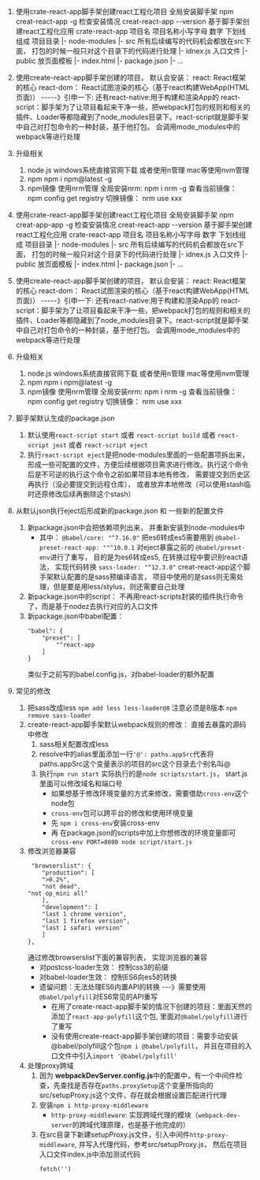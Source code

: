 1. 使用crate-react-app脚手架创建react工程化项目
    全局安装脚手架 npm  creat-react-app -g
    检查安装情况 creat-react-app --version
    基于脚手架创建react工程化应用 crate-react-app 项目名
        项目名称小写字母 数字 下划线组成
        项目目录
            |- node-modules
            |- src 所有后续编写的代码机会都放在src下面， 打包的时候一般只对这个目录下的代码进行处理
                |- idnex.js 入口文件
            |- public 放页面模板
                |- index.html
            |- package.json
            |- ...

2. 使用create-react-app脚手架创建的项目， 默认会安装：
    react: React框架的核心
    react-dom： React试图渲染的核心（基于react构建WebApp(HTML页面)）
        -----》引申一下: 还有react-native:用于构建和渲染App的
    react-script：脚手架为了让项目看起来干净一些，把webpack打包的规则和相关的插件、Loader等都隐藏到了node_modules目录下。react-script就是脚手架中自己对打包命令的一种封装，基于他打包。 会调用mode_modules中的webpack等进行处理

3. 升级相关
    1. node.js
        windows系统直接官网下载 或者使用n管理
        mac等使用nvm管理
    2. npm
        npm i npm@latest -g
    3. npm镜像
        使用nrm管理
            全局安装nrm: npm i nrm -g
            查看当前镜像： npm config get registry
            切换镜像： nrm use xxx
1. 使用crate-react-app脚手架创建react工程化项目
    全局安装脚手架 npm  creat-app-app -g
    检查安装情况 creat-react-app --version
    基于脚手架创建react工程化应用 crate-react-app 项目名
        项目名称小写字母 数字 下划线组成
        项目目录
            |- node-modules
            |- src 所有后续编写的代码机会都放在src下面， 打包的时候一般只对这个目录下的代码进行处理
                |- idnex.js 入口文件
            |- public 放页面模板
                |- index.html
            |- package.json
            |- ...

2. 使用create-react-app脚手架创建的项目， 默认会安装：
    react: React框架的核心
    react-dom： React试图渲染的核心（基于react构建WebApp(HTML页面)）
        -----》引申一下: 还有react-native:用于构建和渲染App的
    react-script：脚手架为了让项目看起来干净一些，把webpack打包的规则和相关的插件、Loader等都隐藏到了node_modules目录下。react-script就是脚手架中自己对打包命令的一种封装，基于他打包。 会调用mode_modules中的webpack等进行处理

3. 升级相关
    1. node.js
        windows系统直接官网下载 或者使用n管理
        mac等使用nvm管理
    2. npm
        npm i npm@latest -g
    3. npm镜像
        使用nrm管理
            全局安装nrm: npm i nrm -g
            查看当前镜像： npm config get registry
            切换镜像： nrm use xxx
4. 脚手架默认生成的package.json
    1. 默认使用`react-script start` 或者 `react-script build` 或者 `react-script jest` 或者 `react-script eject`
    2. 执行`react-script eject`是把node-modules里面的一些配置项拆出来， 形成一些可配置的文件，方便后续根据项目需求进行修改。执行这个命令后是不可逆的执行这个命令之前如果项目本地有修改， 需要提交到历史区再执行（没必要提交到远程仓库）， 或者放弃本地修改（可以使用stash临时还原修改后续再删除这个stash）
5. 从默认json执行eject后形成新的package.json 和 一些新的配置文件
    1. 新package.json中会把依赖项列出来， 并重新安装到node-modules中
        - 其中：
        `@babel/core: "^7.16.0"` 把es6转成es5需要用到
        `@babel-preset-react-app: ""^10.0.1` 对eject暴露之前的 `@babel/preset-env`进行了重写， 目的是为es6转成es5, 在转换过程中要识别react语法， 实现代码转换
        `sass-loader: "^12.3.0"` creat-react-app这个脚手架默认配置的是sass预编译语言， 项目中使用的是sass则无需处理，但是要是用less/stylus，则还需要自己处理
   2. 新package.json中的script：
        不再用react-scripts封装的插件执行命令了，而是基于nodez去执行对应的入口文件
    3. 新package.json中babel配置：
        ```
        "babel": {
            "preset": [
                ""react-app
            ]
        }
        ```
        类似于之前写的babel.config.js，对babel-loader的额外配置
6. 常见的修改
    1. 把sass改成less
        `npm add less less-loader@8` 注意必须是8版本
        `npm remove sass-loader`
    2. create-react-app脚手架默认webpack规则的修改： 直接去暴露的源码中修改
        1. sass相关配置改成less
        2. resolve中的alias里面添加一行`'@': paths.appSrc`代表将paths.appSrc这个变量表示的项目的src这个目录去个别名叫@
        3. 执行`npm run start` 实际执行的是`node scripts/start.js`， start.js里面可以修改域名和端口号
            - 如果想基于修改环境变量的方式来修改，需要借助`cross-env`这个node包
            - `cross-env`包可以跨平台的修改和使用环境变量
            - 先 `npm i cross-env`安装cross-env
            - 再 在package.json的scripts中加上你想修改的环境变量即可`cross-env PORT=8080 node script/start.js`
    3. 修改浏览器兼容
        ```
         "browserslist": {
            "production": [
            ">0.2%",
            "not dead",
        "not op_mini all"
            ],
            "development": [
            "last 1 chrome version",
            "last 1 firefox version",
            "last 1 safari version"
            ]
        },
        ```
        通过修改browserslist下面的兼容列表， 实现浏览器的兼容
        - 对postcss-loader生效： 控制css3的前缀
        - 对babel-loader生效： 控制ES6向es5的转换
        - 遗留问题：无法处理ES6内置API的转换 ---》需要使用`@babel/polyfill`对ES6常见的API重写
            - 在用了create-react-app脚手架的情况下创建的项目：里面天然的添加了`react-app-polyfill`这个包, 里面对`@babel/polyfill`进行了重写
            - 没有使用create-react-app脚手架创建的项目：需要手动安装@babel/polyfill这个包`npm i @babel/polyfill`， 并且在项目的入口文件中引入`import '@babel/polyfill'`
    4. 处理proxy跨域
        1. 因为 **webpackDevServer.config.js**中的配置中，有一个中间件检查，先查找是否存在`paths.proxySetup`这个变量所指向的src/setupProxy.js这个文件，存在就会根据设置匹配进行代理
        2. 安装`npm i http-proxy-middleware`
            - `http-proxy-middleware`: 实现跨域代理的模块（`webpack-dev-server`的跨域代理原理，也是基于他完成的）
        3. 在src目录下新建setupProxy.js文件，引入中间件`http-proxy-middleware`, 并写入代理代码，参考src/setupProxy.js， 然后在项目入口文件index.js中添加测试代码
            ```
            fetch('')
            ```
        


